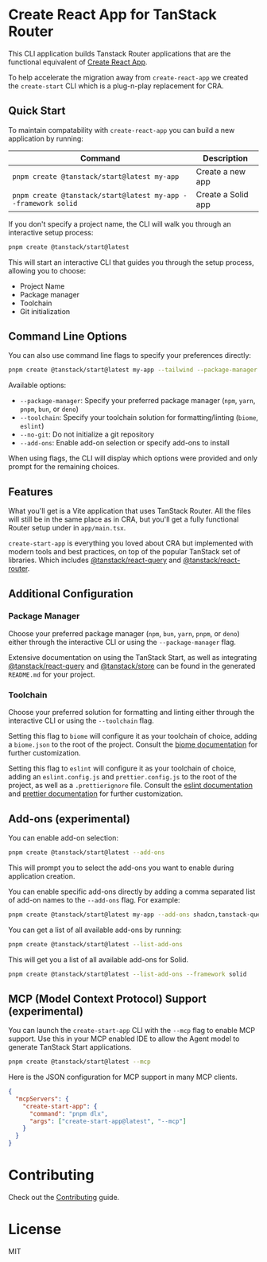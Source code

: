 # Create React App for TanStack Router

This CLI application builds Tanstack Router applications that are the functional equivalent of [Create React App](https://create-react-app.dev/).

To help accelerate the migration away from `create-react-app` we created the `create-start` CLI which is a plug-n-play replacement for CRA.

## Quick Start

To maintain compatability with `create-react-app` you can build a new application by running:

| Command                                                       | Description        |
| ------------------------------------------------------------- | ------------------ |
| `pnpm create @tanstack/start@latest my-app`                   | Create a new app   |
| `pnpm create @tanstack/start@latest my-app --framework solid` | Create a Solid app |

If you don't specify a project name, the CLI will walk you through an interactive setup process:

```bash
pnpm create @tanstack/start@latest
```

This will start an interactive CLI that guides you through the setup process, allowing you to choose:

- Project Name
- Package manager
- Toolchain
- Git initialization

## Command Line Options

You can also use command line flags to specify your preferences directly:

```bash
pnpm create @tanstack/start@latest my-app --tailwind --package-manager pnpm
```

Available options:

- `--package-manager`: Specify your preferred package manager (`npm`, `yarn`, `pnpm`, `bun`, or `deno`)
- `--toolchain`: Specify your toolchain solution for formatting/linting (`biome`, `eslint`)
- `--no-git`: Do not initialize a git repository
- `--add-ons`: Enable add-on selection or specify add-ons to install

When using flags, the CLI will display which options were provided and only prompt for the remaining choices.

## Features

What you'll get is a Vite application that uses TanStack Router. All the files will still be in the same place as in CRA, but you'll get a fully functional Router setup under in `app/main.tsx`.

`create-start-app` is everything you loved about CRA but implemented with modern tools and best practices, on top of the popular TanStack set of libraries. Which includes [@tanstack/react-query](https://tanstack.com/query/latest) and [@tanstack/react-router](https://tanstack.com/router/latest).

## Additional Configuration

### Package Manager

Choose your preferred package manager (`npm`, `bun`, `yarn`, `pnpm`, or `deno`) either through the interactive CLI or using the `--package-manager` flag.

Extensive documentation on using the TanStack Start, as well as integrating [@tanstack/react-query](https://tanstack.com/query/latest) and [@tanstack/store](https://tanstack.com/store/latest) can be found in the generated `README.md` for your project.

### Toolchain

Choose your preferred solution for formatting and linting either through the interactive CLI or using the `--toolchain` flag.

Setting this flag to `biome` will configure it as your toolchain of choice, adding a `biome.json` to the root of the project. Consult the [biome documentation](https://biomejs.dev/guides/getting-started/) for further customization.

Setting this flag to `eslint` will configure it as your toolchain of choice, adding an `eslint.config.js` and `prettier.config.js` to the root of the project, as well as a `.prettierignore` file. Consult the [eslint documentation](https://eslint.org/docs/latest/) and [prettier documentation](https://prettier.io/docs/) for further customization.

## Add-ons (experimental)

You can enable add-on selection:

```bash
pnpm create @tanstack/start@latest --add-ons
```

This will prompt you to select the add-ons you want to enable during application creation.

You can enable specific add-ons directly by adding a comma separated list of add-on names to the `--add-ons` flag. For example:

```bash
pnpm create @tanstack/start@latest my-app --add-ons shadcn,tanstack-query
```

You can get a list of all available add-ons by running:

```bash
pnpm create @tanstack/start@latest --list-add-ons
```

This will get you a list of all available add-ons for Solid.

```bash
pnpm create @tanstack/start@latest --list-add-ons --framework solid
```

## MCP (Model Context Protocol) Support (experimental)

You can launch the `create-start-app` CLI with the `--mcp` flag to enable MCP support. Use this in your MCP enabled IDE to allow the Agent model to generate TanStack Start applications.

```bash
pnpm create @tanstack/start@latest --mcp
```

Here is the JSON configuration for MCP support in many MCP clients.

```json
{
  "mcpServers": {
    "create-start-app": {
      "command": "pnpm dlx",
      "args": ["create-start-app@latest", "--mcp"]
    }
  }
}
```

# Contributing

Check out the [Contributing](CONTRIBUTING.md) guide.

# License

MIT

